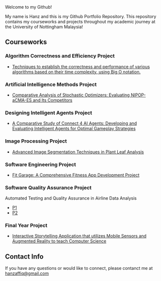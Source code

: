 Welcome to my Github!

My name is Hanz and this is my Github Portfolio Repository.
This repository contains my courseworks and projects throughout my academic journey at the University of Nottingham Malaysia!

## Courseworks
###  Algorithm Correctness and Efficiency Project
- [Techniques to establish the correctness and performance of various algorithms based on their time complexity, using Big O notation.](https://github.com/hanzaffiq/Hanz_Portfolio/blob/main/Algorithms%20Correctness%20and%20Efficiency%20Project.pdf)

###  Artificial Intelligence Methods Project
- [Comparative Analysis of Stochastic Optimizers: Evaluating NIPOP-aCMA-ES and Its Competitors](https://github.com/hanzaffiq/Hanz_Portfolio/blob/main/Artificial%20Intelligence%20Method%20Project.pdf)

###  Designing Intelligent Agents Project
- [A Comparative Study of Connect 4 AI Agents: Developing and Evaluating Intelligent Agents for Optimal Gameplay Strategies](https://github.com/hanzaffiq/Hanz_Portfolio/blob/main/DIA%20Project.pdf)

###  Image Processing Project
- [Advanced Image Segmentation Techniques in Plant Leaf Analysis](https://github.com/hanzaffiq/Hanz_Portfolio/blob/main/Image%20Processing%20Project.pdf)

###  Software Engineering Project
- [Fit Garage: A Comprehensive Fitness App Development Project](https://github.com/hanzaffiq/Hanz_Portfolio/blob/main/Software%20Engineering%20Project.pdf)

###  Software Quality Assurance Project
Automated Testing and Quality Assurance in Airline Data Analysis
- [P1](https://github.com/hanzaffiq/Hanz_Portfolio/blob/main/SQA%20project%20(1).pdf)
- [P2](https://github.com/hanzaffiq/Hanz_Portfolio/blob/main/SQA%20project%20(2).pdf)

###  Final Year Project
- [Interactive Storytelling Application that utilizes Mobile Sensors and Augmented Reality to teach Computer Science](https://github.com/hanzaffiq/Hanz_Portfolio/blob/main/Final%20Year%20Project.pdf)


## Contact Info
If you have any questions or would like to connect, please contanct me at hanzaffiq@gmail.com
